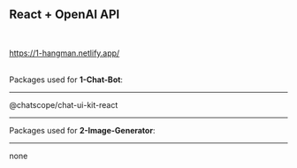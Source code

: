 <h2>React + OpenAI API</h2><br>

https://1-hangman.netlify.app/

<br>Packages used for <b>1-Chat-Bot</b>:<hr>
@chatscope/chat-ui-kit-react

<hr>Packages used for <b>2-Image-Generator</b>:<hr>
none
